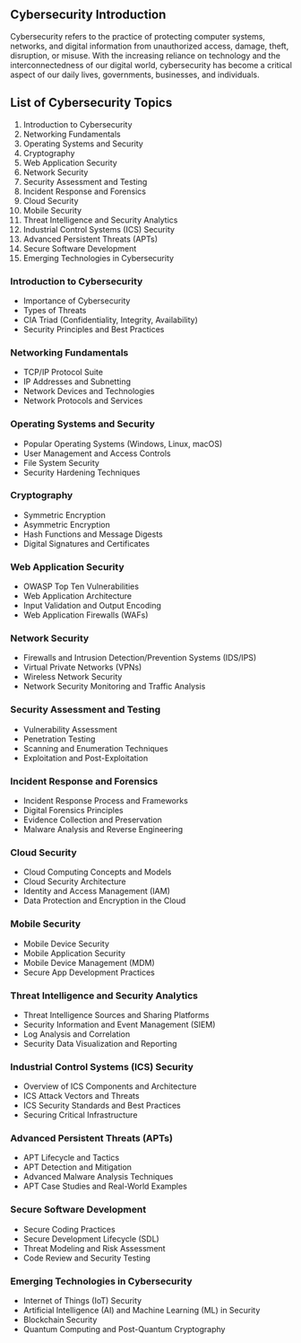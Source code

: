 ## Cybersecurity Introduction

Cybersecurity refers to the practice of protecting computer systems, networks, and digital information from unauthorized access, damage, theft, disruption, or misuse. With the increasing reliance on technology and the interconnectedness of our digital world, cybersecurity has become a critical aspect of our daily lives, governments, businesses, and individuals.

## List of Cybersecurity Topics

1. Introduction to Cybersecurity
2. Networking Fundamentals
3. Operating Systems and Security
4. Cryptography
5. Web Application Security
6. Network Security
7. Security Assessment and Testing
8. Incident Response and Forensics
9. Cloud Security
10. Mobile Security
11. Threat Intelligence and Security Analytics
12. Industrial Control Systems (ICS) Security
13. Advanced Persistent Threats (APTs)
14. Secure Software Development
15. Emerging Technologies in Cybersecurity

### Introduction to Cybersecurity
- Importance of Cybersecurity
- Types of Threats
- CIA Triad (Confidentiality, Integrity, Availability)
- Security Principles and Best Practices

### Networking Fundamentals
- TCP/IP Protocol Suite
- IP Addresses and Subnetting
- Network Devices and Technologies
- Network Protocols and Services

### Operating Systems and Security
- Popular Operating Systems (Windows, Linux, macOS)
- User Management and Access Controls
- File System Security
- Security Hardening Techniques

### Cryptography
- Symmetric Encryption
- Asymmetric Encryption
- Hash Functions and Message Digests
- Digital Signatures and Certificates

### Web Application Security
- OWASP Top Ten Vulnerabilities
- Web Application Architecture
- Input Validation and Output Encoding
- Web Application Firewalls (WAFs)

### Network Security
- Firewalls and Intrusion Detection/Prevention Systems (IDS/IPS)
- Virtual Private Networks (VPNs)
- Wireless Network Security
- Network Security Monitoring and Traffic Analysis

### Security Assessment and Testing
- Vulnerability Assessment
- Penetration Testing
- Scanning and Enumeration Techniques
- Exploitation and Post-Exploitation

### Incident Response and Forensics
- Incident Response Process and Frameworks
- Digital Forensics Principles
- Evidence Collection and Preservation
- Malware Analysis and Reverse Engineering

### Cloud Security
- Cloud Computing Concepts and Models
- Cloud Security Architecture
- Identity and Access Management (IAM)
- Data Protection and Encryption in the Cloud

### Mobile Security
- Mobile Device Security
- Mobile Application Security
- Mobile Device Management (MDM)
- Secure App Development Practices

### Threat Intelligence and Security Analytics
- Threat Intelligence Sources and Sharing Platforms
- Security Information and Event Management (SIEM)
- Log Analysis and Correlation
- Security Data Visualization and Reporting

### Industrial Control Systems (ICS) Security
- Overview of ICS Components and Architecture
- ICS Attack Vectors and Threats
- ICS Security Standards and Best Practices
- Securing Critical Infrastructure

### Advanced Persistent Threats (APTs)
- APT Lifecycle and Tactics
- APT Detection and Mitigation
- Advanced Malware Analysis Techniques
- APT Case Studies and Real-World Examples

### Secure Software Development
- Secure Coding Practices
- Secure Development Lifecycle (SDL)
- Threat Modeling and Risk Assessment
- Code Review and Security Testing

### Emerging Technologies in Cybersecurity
- Internet of Things (IoT) Security
- Artificial Intelligence (AI) and Machine Learning (ML) in Security
- Blockchain Security
- Quantum Computing and Post-Quantum Cryptography
